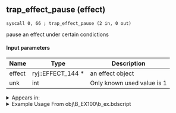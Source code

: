 ## trap_effect_pause (effect)

`syscall 0, 66 ; trap_effect_pause (2 in, 0 out)`

pause an effect under certain condictions

#### Input parameters
| Name | Type | Description
|------|------|------------
| effect   | ryj::EFFECT_144 *   | an effect object
| unk   | int   | Only known used value is 1




<details>
	<summary>Appears in:</summary>
| filename | Entity (obj)
|----------|-------------
| obj\B_EX100\b_ex.bdscript       | ((B) Twilight Thorn)          
| obj\B_EX170_LAST\b_ex.bdscript       | ((B) Xemnas (Final))          
| obj\B_EX170_LAST_LV99\b_ex.bdscript       | ((B99) Xemnas (Final) (Limit Cut The World of Nothing)?)          
| obj\F_HB020\f_hb.bdscript       | ((F) ??? (HB))          

</details>

<details>
	<summary>Example Usage From obj\B_EX100\b_ex.bdscript</summary>
```plaintext
L1827:
 pushFromFSpVal 64
 pushImm 1
 syscall 0, 66 ; trap_effect_pause (2 in, 0 out)
 pushImmf 120
 gosub 20, L1474
 pushFromFSpVal 64
 pushImmf 12
 gosub 20, L1940
```
</details>

